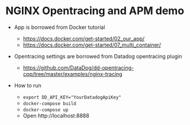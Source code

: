 # NGINX Opentracing and APM demo

- App is borrowed from Docker tutorial
  - https://docs.docker.com/get-started/02_our_app/
  - https://docs.docker.com/get-started/07_multi_container/

- Opentracing settings are borrowed from Datadog opentracing plugin
  - https://github.com/DataDog/dd-opentracing-cpp/tree/master/examples/nginx-tracing

- How to run
  - `export DD_API_KEY="YourDatadogApiKey"`
  - `docker-compose build`
  - `docker-compose up`
  - Open http://localhost:8888